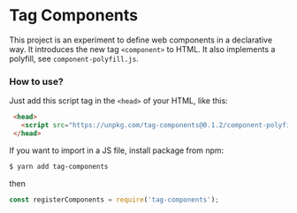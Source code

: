 # Tag Components

This project is an experiment to define web components in a declarative way. It introduces the new tag `<component>` to HTML. It also implements a polyfill, see  `component-polyfill.js`.

### How to use?
Just add this script tag in the `<head>` of your HTML, like this:
```html
 <head>
   <script src="https://unpkg.com/tag-components@0.1.2/component-polyfill.js"></script>
 </head>
```

If you want to import in a JS file, install package from npm:
```sh
$ yarn add tag-components
```
then
```javascript
const registerComponents = require('tag-components');
```
